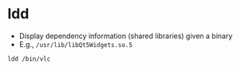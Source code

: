 # ldd

- Display dependency information (shared libraries) given a binary
- E.g., `/usr/lib/libQt5Widgets.so.5`

```shell
ldd /bin/vlc
```
